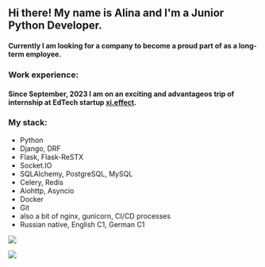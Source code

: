 ## Hi there! My name is Alina and I'm a Junior Python Developer.  

#### Currently I am looking for a company to become a proud part of as a long-term employee. 

### Work experience:
#### Since September, 2023 I am on an exciting and advantageos trip of internship at EdTech startup [xi.effect](https://xieffect.ru/).

### My stack:
* Python
* Django, DRF
* Flask, Flask-ReSTX
* Socket.IO
* SQLAlchemy, PostgreSQL, MySQL
* Celery, Redis
* Aiohttp, Asyncio
* Docker
* Git
* also a bit of nginx, gunicorn, CI/CD processes 
* Russian native, English C1, German C1

![](https://github-readme-stats.vercel.app/api?username=alina-vorontsova&theme=tokyonight&hide_border=true&include_all_commits=true&count_private=false)

[![](https://visitcount.itsvg.in/api?id=alina-vorontsova&icon=0&color=0)](https://visitcount.itsvg.in)
